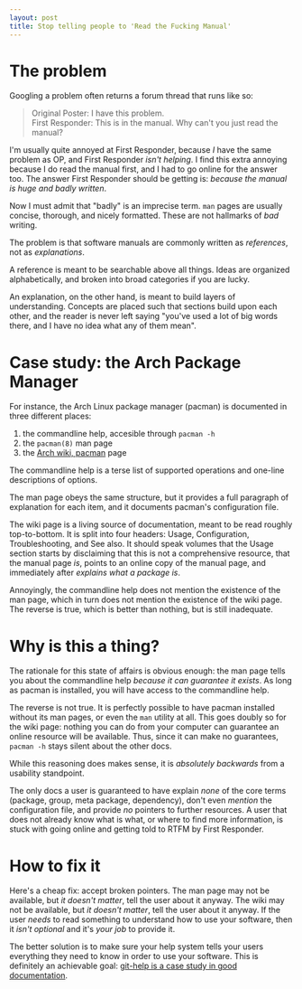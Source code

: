 ```yaml
---
layout: post
title: Stop telling people to 'Read the Fucking Manual'
---
```

# The problem
Googling a problem often returns a forum thread that runs like so:

> Original Poster: I have this problem.  
> First Responder: This is in the manual. Why can't you just read the manual?

I'm usually quite annoyed at First Responder, because *I* have the same problem as OP, and First Responder *isn't helping*.
I find this extra annoying because I do read the manual first, and I had to go online for the answer too.
The answer First Responder should be getting is: *because the manual is huge and badly written*.

Now I must admit that "badly" is an imprecise term.
`man` pages are usually concise, thorough, and nicely formatted.
These are not hallmarks of *bad* writing.

The problem is that software manuals are commonly written as *references*, not as *explanations*.

A reference is meant to be searchable above all things.
Ideas are organized alphabetically, and broken into broad categories if you are lucky.

An explanation, on the other hand, is meant to build layers of understanding.
Concepts are placed such that sections build upon each other, and the reader is never left saying "you've used a lot of big words there, and I have no idea what any of them mean".

# Case study: the Arch Package Manager

For instance, the Arch Linux package manager (pacman) is documented in three different places:
1. the commandline help, accesible through `pacman -h`
2. the `pacman(8)` man page
3. the [Arch wiki, pacman](https://wiki.archlinux.org/title/Pacman) page

The commandline help is a terse list of supported operations and one-line descriptions of options.

The man page obeys the same structure, but it provides a full paragraph of explanation for each item, and it documents pacman's configuration file.

The wiki page is a living source of documentation, meant to be read roughly top-to-bottom.
It is split into four headers: Usage, Configuration, Troubleshooting, and See also.
It should speak volumes that the Usage section starts by disclaiming that this is not a comprehensive resource, that the manual page *is*, points to an online copy of the manual page, and immediately after *explains what a package is*.

Annoyingly, the commandline help does not mention the existence of the man page, which in turn does not mention the existence of the wiki page.
The reverse is true, which is better than nothing, but is still inadequate.

# Why is this a thing?
The rationale for this state of affairs is obvious enough: the man page tells you about the commandline help *because it can guarantee it exists*.
As long as pacman is installed, you will have access to the commandline help.

The reverse is not true.
It is perfectly possible to have pacman installed without its man pages, or even the `man` utility at all.
This goes doubly so for the wiki page: nothing you can do from your computer can guarantee an online resource will be available.
Thus, since it can make no guarantees, `pacman -h` stays silent about the other docs.

While this reasoning does makes sense, it is *absolutely backwards* from a usability standpoint.

The only docs a user is guaranteed to have explain *none* of the core terms (package, group, meta package, dependency), don't even *mention* the configuration file, and provide *no* pointers to further resources.
A user that does not already know what is what, or where to find more information, is stuck with going online and getting told to RTFM by First Responder.

# How to fix it
Here's a cheap fix:
accept broken pointers.
The man page may not be available, but *it doesn't matter*, tell the user about it anyway.
The wiki may not be available, but *it doesn't matter*, tell the user about it anyway.
If the user *needs* to read something to understand how to use your software, then it *isn't optional* and it's *your job* to provide it.

The better solution is to make sure your help system tells your users everything they need to know in order to use your software.
This is definitely an achievable goal: [git-help is a case study in good documentation](./404.html).
